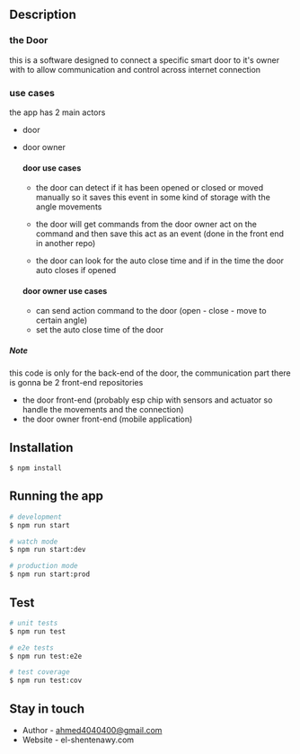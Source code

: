 <!-- <p align="center">
  <a href="http://nestjs.com/" target="blank"><img src="https://nestjs.com/img/logo-small.svg" width="200" alt="Nest Logo" /></a>
</p> -->

## Description

### the Door

this is a software designed to connect a specific smart door
to it's owner with to allow communication and control across internet connection

### use cases

the app has 2 main actors

- door
- door owner

  #### door use cases

  - the door can detect if it has been opened or closed or moved manually so it saves this event in some kind of storage with the angle movements

  - the door will get commands from the door owner act on the command
    and then save this act as an event (done in the front end in another repo)

  - the door can look for the auto close time and if in the time the door
    auto closes if opened

  #### door owner use cases

  - can send action command to the door (open - close - move to certain angle)
  - set the auto close time of the door

##### Note

this code is only for the back-end of the door, the communication part
there is gonna be 2 front-end repositories

- the door front-end (probably esp chip with sensors and actuator so handle the movements and the connection)
- the door owner front-end (mobile application)

## Installation

```bash
$ npm install
```

## Running the app

```bash
# development
$ npm run start

# watch mode
$ npm run start:dev

# production mode
$ npm run start:prod
```

## Test

```bash
# unit tests
$ npm run test

# e2e tests
$ npm run test:e2e

# test coverage
$ npm run test:cov
```

## Stay in touch

- Author - ahmed4040400@gmail.com
- Website - el-shentenawy.com
